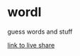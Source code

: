 # wordl
guess words and stuff

[link to live share](https://prod.liveshare.vsengsaas.visualstudio.com/join?43A306F465A9CCCE3A46F4554C1C4B34C612)
